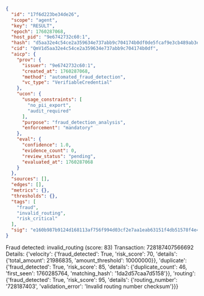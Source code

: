 ```json
{
  "id": "17f6d223be34de26",
  "scope": "agent",
  "key": "RESULT",
  "epoch": 1760287068,
  "host_pid": "9e6742732c60:1",
  "hash": "d5aa32e4c54ce2a359634e737abb9c704174b0df0de5fcaf9e3cb489ab3eb349",
  "cid": "QmV1d5aa32e4c54ce2a359634e737abb9c704174b0df",
  "aicp": {
    "prov": {
      "issuer": "9e6742732c60:1",
      "created_at": 1760287068,
      "method": "automated_fraud_detection",
      "vc_type": "VerifiableCredential"
    },
    "ucon": {
      "usage_constraints": [
        "no_pii_export",
        "audit_required"
      ],
      "purpose": "fraud_detection_analysis",
      "enforcement": "mandatory"
    },
    "eval": {
      "confidence": 1.0,
      "evidence_count": 0,
      "review_status": "pending",
      "evaluated_at": 1760287068
    }
  },
  "sources": [],
  "edges": [],
  "metrics": {},
  "thresholds": {},
  "tags": [
    "fraud",
    "invalid_routing",
    "risk_critical"
  ],
  "sig": "e160b987b9124d168113af756f994d03cf2e7aa1eab63151f4db51578f4e4f9b"
}
```

Fraud detected: invalid_routing (score: 83)
Transaction: 728187407566692
Details: {'velocity': {'fraud_detected': True, 'risk_score': 70, 'details': {'total_amount': 21986835, 'amount_threshold': 10000000}}, 'duplicate': {'fraud_detected': True, 'risk_score': 85, 'details': {'duplicate_count': 46, 'first_seen': 1760285764, 'matching_hash': '1da2d57caa7d5158'}}, 'routing': {'fraud_detected': True, 'risk_score': 95, 'details': {'routing_number': '728187403', 'validation_error': 'Invalid routing number checksum'}}}